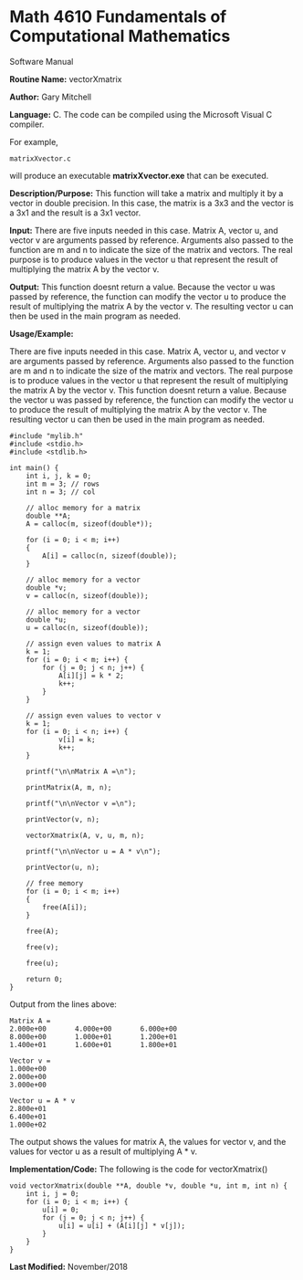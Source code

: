 # Math 4610 Fundamentals of Computational Mathematics
Software Manual

**Routine Name:**           vectorXmatrix

**Author:** Gary Mitchell

**Language:** C. The code can be compiled using the Microsoft Visual C compiler.

For example,

    matrixXvector.c

will produce an executable **matrixXvector.exe** that can be executed.

**Description/Purpose:** This function will take a matrix and multiply it by a vector in double precision. In this case, the matrix is a 3x3 and the vector is a 3x1 and the result is a 3x1 vector.

**Input:** There are five inputs needed in this case. Matrix A, vector u, and vector v are arguments passed by reference. Arguments also passed to the function are m and n to indicate the size of the matrix and vectors. The real purpose is to produce values in the vector u that represent the result of multiplying the matrix A by the vector v.

**Output:** This function doesnt return a value. Because the vector u was passed by reference, the function can modify the vector u to produce the result of multiplying the matrix A by the vector v. The resulting vector u can then be used in the main program as needed.

**Usage/Example:**

There are five inputs needed in this case. Matrix A, vector u, and vector v are arguments passed by reference. Arguments also passed to the function are m and n to indicate the size of the matrix and vectors. The real purpose is to produce values in the vector u that represent the result of multiplying the matrix A by the vector v. This function doesnt return a value. Because the vector u was passed by reference, the function can modify the vector u to produce the result of multiplying the matrix A by the vector v. The resulting vector u can then be used in the main program as needed.

	#include "mylib.h"
	#include <stdio.h>
	#include <stdlib.h>

	int main() {
		int i, j, k = 0;
		int m = 3; // rows
		int n = 3; // col

		// alloc memory for a matrix
		double **A;
		A = calloc(m, sizeof(double*));

		for (i = 0; i < m; i++)
		{
			A[i] = calloc(n, sizeof(double));
		}

		// alloc memory for a vector
		double *v;
		v = calloc(n, sizeof(double));

		// alloc memory for a vector
		double *u;
		u = calloc(n, sizeof(double));

		// assign even values to matrix A
		k = 1;
		for (i = 0; i < m; i++) {
			for (j = 0; j < n; j++) {
				A[i][j] = k * 2;
				k++;
			}
		}

		// assign even values to vector v
		k = 1;
		for (i = 0; i < n; i++) {
				v[i] = k;
				k++;
		}

		printf("\n\nMatrix A =\n");

		printMatrix(A, m, n);

		printf("\n\nVector v =\n");

		printVector(v, n);

		vectorXmatrix(A, v, u, m, n);

		printf("\n\nVector u = A * v\n");

		printVector(u, n);

		// free memory
		for (i = 0; i < m; i++)
		{
			free(A[i]);
		}

		free(A);

		free(v);

		free(u);

		return 0;
	}    

Output from the lines above:

	Matrix A =
	2.000e+00       4.000e+00       6.000e+00
	8.000e+00       1.000e+01       1.200e+01
	1.400e+01       1.600e+01       1.800e+01

	Vector v =
	1.000e+00
	2.000e+00
	3.000e+00

	Vector u = A * v
	2.800e+01
	6.400e+01
	1.000e+02

The output shows the values for matrix A, the values for vector v, and the values for vector u as a result of multiplying A * v.

**Implementation/Code:** The following is the code for vectorXmatrix()

	void vectorXmatrix(double **A, double *v, double *u, int m, int n) {
		int i, j = 0;
		for (i = 0; i < m; i++) {
			u[i] = 0;
			for (j = 0; j < n; j++) {
				u[i] = u[i] + (A[i][j] * v[j]);
			}
		}
	}

**Last Modified:** November/2018
